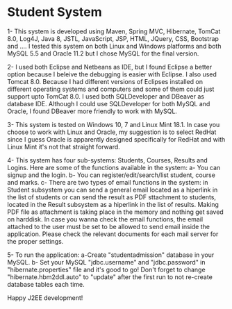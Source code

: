 # Student System
1- This system is developed using Maven, Spring MVC, Hibernate, TomCat 8.0, Log4J, Java 8, JSTL, JavaScript, JSP, HTML, JQuery, CSS, Bootstrap 
    and .... I tested this system on both Linux and Windows platforms and both MySQL 5.5 and Oracle 11.2 but I chose MySQL for the final 
    version.  

2- I used both Eclipse and Netbeans as IDE, but I found Eclipse a better option because I beleive the debugging is easier with Eclipse. 
   I also used Tomcat 8.0. Because I had different versions of Eclipses installed on different operating systems and computers 
   and some of them could just support upto TomCat 8.0. I used both SQLDeveloper and DBeaver as database IDE. Although I 
   could use SQLDeveloper for both MySQL and Oracle, I found DBeaver more friendly to work with MySQL.
   
3- This system is tested on Windows 10, 7 and Linux Mint 18.1. In case you choose to work with Linux and Oracle, my suggestion is to
   select RedHat since I guess Oracle is apparently designed specifically for RedHat and with Linux Mint it's not that straight forward.

4- This system has four sub-systems: Students, Courses, Results and Logins. Here are some of the functions available in the system:
   a- You can signup and the login. 
   b- You can register/edit/search/list student, course and marks. 
   c- There are two types of email functions in the system: in Student subsystem you can send a general email located as a hiperlink 
      in the list of students or can send the result as PDF sttachment to students, located in the Result subsystem as a hiperlink 
      in the list of results. Making PDF file as attachment is taking place in the memory and nothing get saved on harddisk. 
      In case you wanna check the email functions, the email attached to the user must be set to be allowed to send email inside 
      the application. Please check the relevant documents for each mail server for the proper settings. 
  
 5- To run the application: a-Create "studentadmission" database in your MySQL. b- Set your MySQL "jdbc.username" and "jdbc.password" in     "hibernate.properties" file and it's good to go!  Don't forget to change "hibernate.hbm2ddl.auto" to "update" 
    after the first run to not re-create database tables each time.
      
 Happy J2EE development!
 
